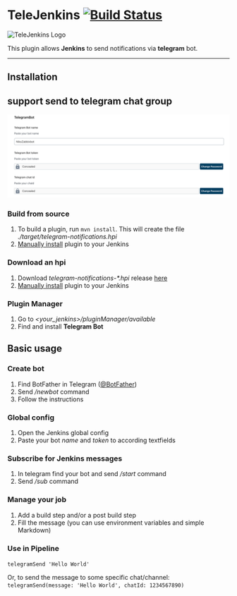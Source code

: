 # TeleJenkins [![Build Status](https://ci.jenkins.io/job/Plugins/job/telegram-notifications-plugin/job/master/badge/icon)](https://ci.jenkins.io/job/Plugins/job/telegram-notifications-plugin/job/master/)

![TeleJenkins Logo](https://pp.vk.me/c636926/v636926471/193d1/fARBefBcfzs.jpg)

This plugin allows **Jenkins** to send notifications via **telegram** bot.

---
 
## Installation

## support send to telegram chat group
![img_1.png](img_1.png)

### Build from source 
1. To build a plugin, run `mvn install`. This will create the file *./target/telegram-notifications.hpi*
2. [Manually install](https://jenkins.io/doc/book/managing/plugins/#advanced-installation) plugin to your Jenkins

### Download an hpi
1. Download _telegram-notifications-*.hpi_ release [here](https://github.com/jenkinsci/telegram-notifications-plugin/releases)
2. [Manually install](https://jenkins.io/doc/book/managing/plugins/#advanced-installation) plugin to your Jenkins

### Plugin Manager
1. Go to *<your_jenkins>/pluginManager/available*
2. Find and install **Telegram Bot**


## Basic usage
### Create bot
1. Find BotFather in Telegram ([@BotFather](https://t.me/@BotFather))
2. Send */newbot* command 
3. Follow the instructions

### Global config
1. Open the Jenkins global config
2. Paste your bot *name* and *token* to according textfields

### Subscribe for Jenkins messages
1. In telegram find your bot and send */start* command
2. Send */sub* command

### Manage your job
1. Add a build step and/or a post build step
2. Fill the message (you can use environment variables and simple Markdown)

### Use in Pipeline
`telegramSend 'Hello World'`

Or, to send the message to some specific chat/channel:
`telegramSend(message: 'Hello World', chatId: 1234567890)`

